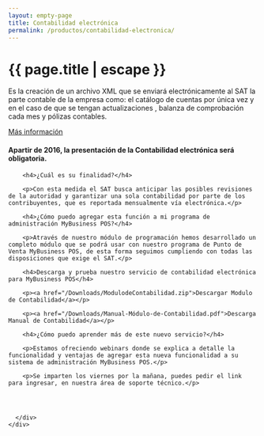 ```yaml
---
layout: empty-page
title: Contabilidad electrónica
permalink: /productos/contabilidad-electronica/
---
```


<div class="hero my-business">
  <div class="container">
    <div class="row">
      <div class="col-sm-6 hero-content">
        <div class="hero-main-copy">
          <div class="hero-copy">
            <h1 class="unmargin-top">{{ page.title | escape }}</h1>
            <p class="body-xl-color">
              Es la creación de un archivo XML que se enviará electrónicamente al SAT la parte contable de la empresa como: el catálogo de cuentas por única vez y en el caso de que se tengan actualizaciones , balanza de comprobación cada mes y pólizas contables.
            </p>
            <div class="padding-lv3-ver">
              <a class="btn btn-primary" target="_blank" href="http://www.sat.gob.mx/fichas_tematicas/buzon_tributario/Paginas/contabilidad_electronica.aspx">Más información</a>
            </div>
          </div>
        </div>
      </div>
      <div class="col-sm-5 col-md-offset-1">
      </div>
    </div>
  </div>
</div>

<div class="section-wrapper">
  <div class="container">
    <div class="our-clients text-center">
      <h4>Apartir de 2016, la presentación de la Contabilidad electrónica será obligatoria.</h4>
    </div>
  </div>
  <div class="container padding-lv5-ver">
    <div class="row">
      <div class="col-sm-8 col-sm-offset-2">

        <h4>¿Cuál es su finalidad?</h4>

        <p>Con esta medida el SAT busca anticipar las posibles revisiones de la autoridad y garantizar una sola contabilidad por parte de los contribuyentes, que es reportada mensualmente vía electrónica.</p>

        <h4>¿Cómo puedo agregar esta función a mi programa de administración MyBusiness POS?</h4>

        <p>Através de nuestro módulo de programación hemos desarrollado un completo módulo que se podrá usar con nuestro programa de Punto de Venta MyBusiness POS, de esta forma seguimos cumpliendo con todas las disposiciones que exige el SAT.</p>

        <h4>Descarga y prueba nuestro servicio de contabilidad electrónica para MyBusiness POS</h4>

        <p><a href="/Downloads/ModulodeContabilidad.zip">Descargar Modulo de Contabilidad</a></p>

        <p><a href="/Downloads/Manual-Módulo-de-Contabilidad.pdf">Descarga Manual de Contabilidad</a></p>

        <h4>¿Cómo puedo aprender más de este nuevo servicio?</h4>

        <p>Estamos ofreciendo webinars donde se explica a detalle la funcionalidad y ventajas de agregar esta nueva funcionalidad a su sistema de administración MyBusiness POS.</p>

        <p>Se imparten los viernes por la mañana, puedes pedir el link para ingresar, en nuestra área de soporte técnico.</p>




      </div>
    </div>
  </div>
</div>

